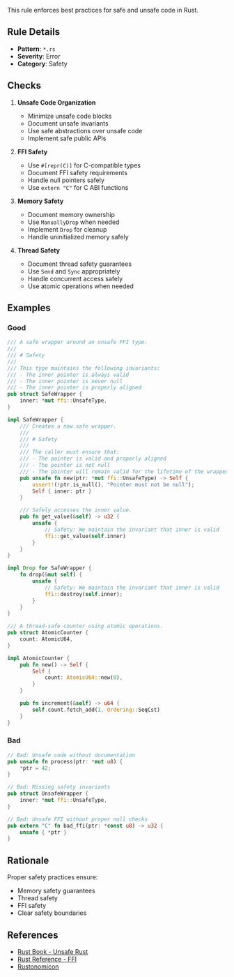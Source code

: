 This rule enforces best practices for safe and unsafe code in Rust.

## Rule Details

- **Pattern**: `*.rs`
- **Severity**: Error
- **Category**: Safety

## Checks

1. **Unsafe Code Organization**
   - Minimize unsafe code blocks
   - Document unsafe invariants
   - Use safe abstractions over unsafe code
   - Implement safe public APIs

2. **FFI Safety**
   - Use `#[repr(C)]` for C-compatible types
   - Document FFI safety requirements
   - Handle null pointers safely
   - Use `extern "C"` for C ABI functions

3. **Memory Safety**
   - Document memory ownership
   - Use `ManuallyDrop` when needed
   - Implement `Drop` for cleanup
   - Handle uninitialized memory safely

4. **Thread Safety**
   - Document thread safety guarantees
   - Use `Send` and `Sync` appropriately
   - Handle concurrent access safely
   - Use atomic operations when needed

## Examples

### Good
```rust
/// A safe wrapper around an unsafe FFI type.
///
/// # Safety
///
/// This type maintains the following invariants:
/// - The inner pointer is always valid
/// - The inner pointer is never null
/// - The inner pointer is properly aligned
pub struct SafeWrapper {
    inner: *mut ffi::UnsafeType,
}

impl SafeWrapper {
    /// Creates a new safe wrapper.
    ///
    /// # Safety
    ///
    /// The caller must ensure that:
    /// - The pointer is valid and properly aligned
    /// - The pointer is not null
    /// - The pointer will remain valid for the lifetime of the wrapper
    pub unsafe fn new(ptr: *mut ffi::UnsafeType) -> Self {
        assert!(!ptr.is_null(), "Pointer must not be null");
        Self { inner: ptr }
    }

    /// Safely accesses the inner value.
    pub fn get_value(&self) -> u32 {
        unsafe {
            // Safety: We maintain the invariant that inner is valid
            ffi::get_value(self.inner)
        }
    }
}

impl Drop for SafeWrapper {
    fn drop(&mut self) {
        unsafe {
            // Safety: We maintain the invariant that inner is valid
            ffi::destroy(self.inner);
        }
    }
}

/// A thread-safe counter using atomic operations.
pub struct AtomicCounter {
    count: AtomicU64,
}

impl AtomicCounter {
    pub fn new() -> Self {
        Self {
            count: AtomicU64::new(0),
        }
    }

    pub fn increment(&self) -> u64 {
        self.count.fetch_add(1, Ordering::SeqCst)
    }
}
```

### Bad
```rust
// Bad: Unsafe code without documentation
pub unsafe fn process(ptr: *mut u8) {
    *ptr = 42;
}

// Bad: Missing safety invariants
pub struct UnsafeWrapper {
    inner: *mut ffi::UnsafeType,
}

// Bad: Unsafe FFI without proper null checks
pub extern "C" fn bad_ffi(ptr: *const u8) -> u32 {
    unsafe { *ptr }
}
```

## Rationale

Proper safety practices ensure:
- Memory safety guarantees
- Thread safety
- FFI safety
- Clear safety boundaries

## References

- [Rust Book - Unsafe Rust](https:/doc.rust-lang.org/book/ch19-01-unsafe-rust.html)
- [Rust Reference - FFI](https:/doc.rust-lang.org/reference/items/external-blocks.html)
- [Rustonomicon](https:/doc.rust-lang.org/nomicon) 